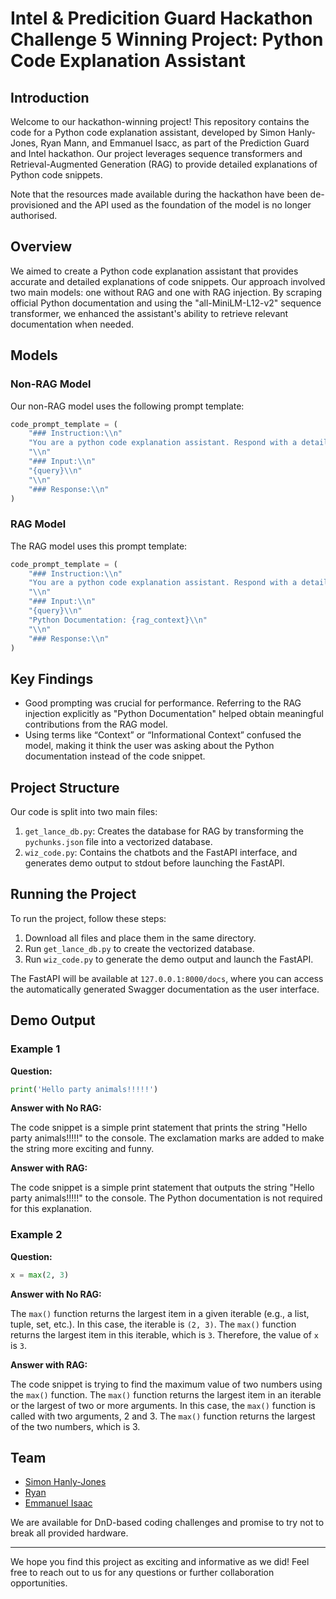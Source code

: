 # Intel & Predicition Guard Hackathon Challenge 5 Winning Project: Python Code Explanation Assistant

## Introduction

Welcome to our hackathon-winning project! This repository contains the code for a Python code explanation assistant, developed by Simon Hanly-Jones, Ryan Mann, and Emmanuel Isacc, as part of the Prediction Guard and Intel hackathon. Our project leverages sequence transformers and Retrieval-Augmented Generation (RAG) to provide detailed explanations of Python code snippets.

Note that the resources made available during the hackathon have been de-provisioned and the API used as the foundation of the model is no longer authorised.

## Overview

We aimed to create a Python code explanation assistant that provides accurate and detailed explanations of code snippets. Our approach involved two main models: one without RAG and one with RAG injection. By scraping official Python documentation and using the "all-MiniLM-L12-v2" sequence transformer, we enhanced the assistant's ability to retrieve relevant documentation when needed.

## Models

### Non-RAG Model

Our non-RAG model uses the following prompt template:

```python
code_prompt_template = (
    "### Instruction:\\n"
    "You are a python code explanation assistant. Respond with a detailed explanation of the code snippet in the below input.\\n"
    "\\n"
    "### Input:\\n"
    "{query}\\n"
    "\\n"
    "### Response:\\n"
)
```

### RAG Model

The RAG model uses this prompt template:

```python
code_prompt_template = (
    "### Instruction:\\n"
    "You are a python code explanation assistant. Respond with a detailed explanation of the code snippet in the below input. Additional python documentation is to be used only if you do not understand the code snippet. \\n"
    "\\n"
    "### Input:\\n"
    "{query}\\n"
    "Python Documentation: {rag_context}\\n"
    "\\n"
    "### Response:\\n"
)
```

## Key Findings

- Good prompting was crucial for performance. Referring to the RAG injection explicitly as "Python Documentation" helped obtain meaningful contributions from the RAG model.
- Using terms like “Context” or “Informational Context” confused the model, making it think the user was asking about the Python documentation instead of the code snippet.

## Project Structure

Our code is split into two main files:

1. `get_lance_db.py`: Creates the database for RAG by transforming the `pychunks.json` file into a vectorized database.
2. `wiz_code.py`: Contains the chatbots and the FastAPI interface, and generates demo output to stdout before launching the FastAPI.

## Running the Project

To run the project, follow these steps:

1. Download all files and place them in the same directory.
2. Run `get_lance_db.py` to create the vectorized database.
3. Run `wiz_code.py` to generate the demo output and launch the FastAPI.

The FastAPI will be available at `127.0.0.1:8000/docs`, where you can access the automatically generated Swagger documentation as the user interface.

## Demo Output

### Example 1

**Question:**

```python
print('Hello party animals!!!!!')
```

**Answer with No RAG:**

The code snippet is a simple print statement that prints the string "Hello party animals!!!!!" to the console. The exclamation marks are added to make the string more exciting and funny.

**Answer with RAG:**

The code snippet is a simple print statement that outputs the string "Hello party animals!!!!!" to the console. The Python documentation is not required for this explanation.

### Example 2

**Question:**

```python
x = max(2, 3)
```

**Answer with No RAG:**

The `max()` function returns the largest item in a given iterable (e.g., a list, tuple, set, etc.). In this case, the iterable is `(2, 3)`. The `max()` function returns the largest item in this iterable, which is `3`. Therefore, the value of `x` is `3`.

**Answer with RAG:**

The code snippet is trying to find the maximum value of two numbers using the `max()` function. The `max()` function returns the largest item in an iterable or the largest of two or more arguments. In this case, the `max()` function is called with two arguments, 2 and 3. The `max()` function returns the largest of the two numbers, which is 3.

## Team

- [Simon Hanly-Jones](https://www.linkedin.com/in/simon-hanly-jones-79110572)
- [Ryan](https://www.linkedin.com/in/ryanlmann/)
- [Emmanuel Isaac](https://www.linkedin.com/in/emmanuel-isaac-b41882194)

We are available for DnD-based coding challenges and promise to try not to break all provided hardware.

---

We hope you find this project as exciting and informative as we did! Feel free to reach out to us for any questions or further collaboration opportunities.
